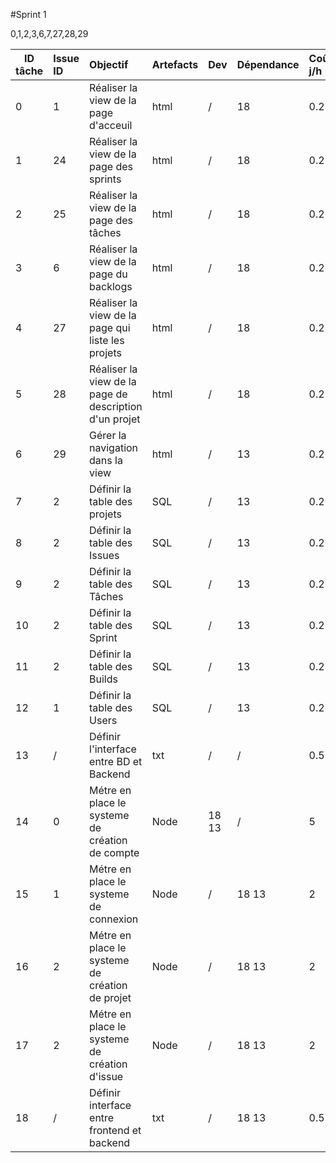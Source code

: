 #Sprint 1

0,1,2,3,6,7,27,28,29

| ID tâche | Issue ID | Objectif | Artefacts | Dev | Dépendance | Coût j/h |
|----|:--------|:-----------|:---------|:-----|:--------|:------|
| 0 | 1 | Réaliser la view de la page d'acceuil | html | / | 18 | 0.2 |
| 1 | 24 | Réaliser la view de la page des sprints | html | / | 18 | 0.2 |
| 2 | 25 | Réaliser la view de la page des tâches | html | / | 18 | 0.2 |
| 3 | 6 | Réaliser la view de la page du backlogs | html | / | 18 | 0.2 |
| 4 | 27 | Réaliser la view de la page qui liste les projets | html | / | 18 | 0.2 |
| 5 | 28 | Réaliser la view de la page de description d'un projet| html | / | 18 | 0.2 |
| 6 | 29 | Gérer la navigation dans la view | html | / | 13 | 0.2 |
| 7 | 2  | Définir la table des projets | SQL | / | 13 | 0.2 |
| 8 | 2  | Définir la table des Issues | SQL | / | 13 | 0.2 |
| 9 | 2  | Définir la table des Tâches | SQL | / | 13 | 0.2 |
| 10 | 2  | Définir la table des Sprint | SQL | / | 13 | 0.2 |
| 11 | 2  | Définir la table des Builds | SQL | / | 13 | 0.2 |
| 12 | 1  | Définir la table des Users | SQL | / | 13 | 0.2 |
| 13 | /  | Définir l'interface entre BD et Backend | txt | / | / | 0.5 |
| 14 | 0 | Métre en place le systeme de création de compte | Node | 18 13 | / | 5 |
| 15 | 1 | Métre en place le systeme de connexion | Node | / | 18 13 | 2 |
| 16 | 2 | Métre en place le systeme de création de projet | Node | / |  18 13 | 2 |
| 17 | 2 | Métre en place le systeme de création d'issue | Node | / |  18 13 | 2 |
| 18 | / | Définir interface entre frontend et backend | txt | / |  18 13 | 0.5 |
